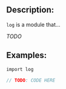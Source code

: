 ## Description:

`log` is a module that...

*TODO*

## Examples:

```v
import log

// TODO: CODE HERE

```
